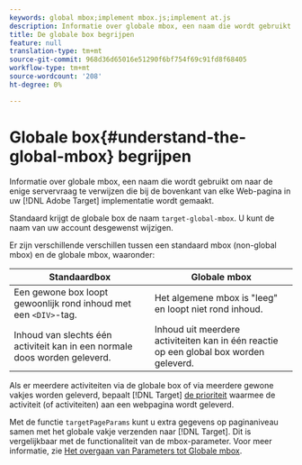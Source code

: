 ```yaml
---
keywords: global mbox;implement mbox.js;implement at.js
description: Informatie over globale mbox, een naam die wordt gebruikt om naar de enige servervraag te verwijzen die bij de bovenkant van elke Web-pagina in uw implementatie van Adobe Target wordt gemaakt.
title: De globale box begrijpen
feature: null
translation-type: tm+mt
source-git-commit: 968d36d65016e51290f6bf754f69c91fd8f68405
workflow-type: tm+mt
source-wordcount: '208'
ht-degree: 0%

---
```



# Globale box{#understand-the-global-mbox} begrijpen

Informatie over globale mbox, een naam die wordt gebruikt om naar de enige servervraag te verwijzen die bij de bovenkant van elke Web-pagina in uw [!DNL Adobe Target] implementatie wordt gemaakt.

Standaard krijgt de globale box de naam `target-global-mbox`. U kunt de naam van uw account desgewenst wijzigen.

Er zijn verschillende verschillen tussen een standaard mbox (non-global mbox) en de globale mbox, waaronder:

| Standaardbox | Globale mbox |
|--- |--- |
| Een gewone box loopt gewoonlijk rond inhoud met een `<DIV>`-tag. | Het algemene mbox is &quot;leeg&quot; en loopt niet rond inhoud. |
| Inhoud van slechts één activiteit kan in een normale doos worden geleverd. | Inhoud uit meerdere activiteiten kan in één reactie op een global box worden geleverd. |

Als er meerdere activiteiten via de globale box of via meerdere gewone vakjes worden geleverd, bepaalt [!DNL Target] [de prioriteit](/help/c-activities/priority.md#concept_1780C11FEA57440499F0047DD6900E0F) waarmee de activiteit (of activiteiten) aan een webpagina wordt geleverd.

Met de functie `targetPageParams` kunt u extra gegevens op paginaniveau samen met het globale vakje verzenden naar [!DNL Target]. Dit is vergelijkbaar met de functionaliteit van de mbox-parameter. Voor meer informatie, zie [Het overgaan van Parameters tot Globale mbox](/help/c-implementing-target/c-implementing-target-for-client-side-web/t-mbox-download/c-understanding-global-mbox/pass-parameters-to-global-mbox.md#concept_33362A04146C4E3C8E7089B65F38B5E5).
